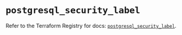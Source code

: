 # `postgresql_security_label`

Refer to the Terraform Registry for docs: [`postgresql_security_label`](https://registry.terraform.io/providers/sourcegraph/postgresql/1.25.0-sg.2/docs/resources/security_label).
